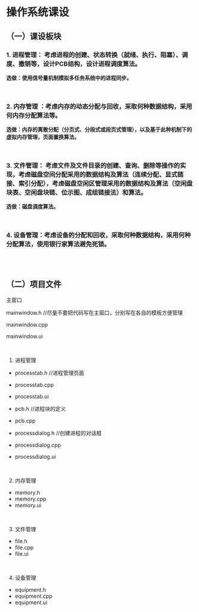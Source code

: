 # 操作系统课设

## （一）课设板块

### 1.    **进程管理：** 考虑进程的创建、状态转换（就绪、执行、阻塞）、调度、撤销等，设计PCB结构，设计进程调度算法。

**选做：使用信号量机制模拟多任务系统中的进程同步。**

 <br/>

### 2.    **内存管理** ：考虑内存的动态分配与回收，采取何种数据结构，采用何内存分配算法等。

**选做：内存的离散分配（分页式、分段式或段页式管理），以及基于此种机制下的虚拟内存管理，页面置换算法。**

 <br/>

### 3.    **文件管理：** 考虑文件及文件目录的创建、查询、删除等操作的实现，考虑磁盘空间分配采用的数据结构及算法（连续分配、显式链接、索引分配），考虑磁盘空闲区管理采用的数据结构及算法（空闲盘块表、空闲盘块链、位示图、成组链接法）和算法。

**选做：磁盘调度算法。**

 <br/>

### 4. 设备管理：考虑设备的分配和回收，采取何种数据结构，采用何种分配算法，使用银行家算法避免死锁。





<br/><br/>


## （二）项目文件

主窗口

mainwindow.h		//尽量不要把代码写在主窗口，分别写在各自的模板方便管理

mainwindow.cpp

mainwindow.ui

<br/>


1. 进程管理

* processtab.h          //进程管理页面
* processtab.cpp
* processtab.ui



* pcb.h				 //进程块的定义
* pcb.cpp



* processdialog.h       //创建进程的对话框
* processdialog.cpp
* processdialog.ui

<br/>

2. 内存管理

* memory.h
* memory.cpp
* memory.ui

<br/>

3. 文件管理

* file.h
* file.cpp
* file.ui

<br/>

4. 设备管理

* equipment.h
* equipment.cpp
* equipment.ui